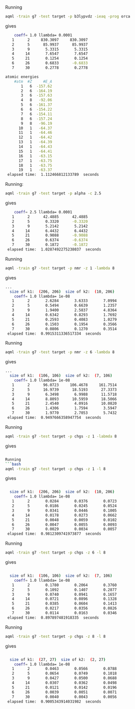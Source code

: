 



Running
```bash
aqml -train g7 -test target -p b3lypvdz -ieaq -prog orca
```
gives 
```bash
    coeff= 1.0 llambda= 0.0001
   1      2     830.3097     830.3097 
   2      5      85.9937      85.9937 
   3      9       5.3315       5.3315 
   4     14       7.6547       7.6547 
   5     21       0.1254       0.1254 
   6     26       0.6833      -0.6833 
   7     30       0.2778       0.2778 

atomic energies
    #atm  #Z     #E_A 
       1   6  -157.62
       2   6  -164.19
       3   6  -157.63
       4   8   -92.06
       5   6  -161.37
       6   6  -154.22
       7   6  -154.11
       8   6  -157.24
       9   8   -96.19
      10   1   -64.37
      11   1   -64.46
      12   1   -64.42
      13   1   -64.39
      14   1   -64.43
      15   1   -64.41
      16   1   -63.15
      17   1   -63.75
      18   1   -63.75
      19   1   -63.37
 elapsed time:  1.112466812133789  seconds
```


Running:
```bash
aqml -train g7 -test target -p alpha -c 2.5
```
gives
```bash
    coeff= 2.5 llambda= 0.0001
   1      2      42.4885      42.4885 
   2      5       0.3320      -0.3320 
   3      9       5.2142       5.2142 
   4     14       6.4432       6.4432 
   5     21       0.9088      -0.9088 
   6     26       0.6374      -0.6374 
   7     30       0.1872      -0.1872 
 elapsed time:  1.0287492275238037  seconds
```

 Running
 ```bash
aqml -train g7 -test target -p nmr -z 1 -lambda 8
```
gives 
```bash
...
  size of k1:  (206, 206)  size of k2:  (10, 206)
    coeff= 1.0 llambda= 1e-08
   1      2       2.6284       3.6333       7.0994  
   2      5       0.5494       0.6639       1.2357  
   3      9       1.9400       2.5837       4.8364  
   4     14       0.6342       0.8293       1.7692  
   5     21       0.2593       0.4083       1.0279  
   6     26       0.1503       0.1954       0.3566  
   7     30       0.0806       0.1270       0.3514  
 elapsed time:  0.9915311336517334  seconds
```

Running
```bash
aqml -train g7 -test target -p nmr -z 6 -lambda 8
```
gives
```bash
...
  size of k1:  (106, 106)  size of k2:  (7, 106)
    coeff= 1.0 llambda= 1e-08
   1      2      96.0723     106.4678     161.7514  
   2      5      16.9739      18.5193      27.3373  
   3      9       6.3498       6.9988      11.5718  
   4     14       8.8093      10.5959      18.5066  
   5     21       2.4540       4.0916      10.0820  
   6     26       1.4306       1.7594       3.5947  
   7     30       1.9770       2.7053       5.7432  
 elapsed time:  0.9497666358947754  seconds
```


Running
```bash
aqml -train g7 -test target -p chgs -z 1 -labmda 8 
```
gives
```bash

Running
```bash
aqml -train g7 -test target -p chgs -z 1 -l 8 
```
gives
```bash

  size of k1:  (206, 206)  size of k2:  (10, 206)
    coeff= 1.0 llambda= 1e-08
   1      2       0.0284       0.0376       0.0723  
   2      5       0.0186       0.0245       0.0524  
   3      9       0.0341       0.0446       0.1005  
   4     14       0.0178       0.0273       0.0662  
   5     21       0.0048       0.0059       0.0102  
   6     26       0.0047       0.0055       0.0093  
   7     30       0.0029       0.0034       0.0057  
 elapsed time:  0.9812309741973877  seconds
```
Running
```bash
aqml -train g7 -test target -p chgs -z 6 -l 8 
```
gives
```bash

  size of k1:  (106, 106)  size of k2:  (7, 106)
    coeff= 1.0 llambda= 1e-08
   1      2       0.1780       0.2064       0.3760  
   2      5       0.1092       0.1407       0.2877  
   3      9       0.0740       0.0941       0.1657  
   4     14       0.0721       0.0896       0.1328  
   5     21       0.0385       0.0604       0.1413  
   6     26       0.0217       0.0356       0.0826  
   7     30       0.0114       0.0163       0.0346  
 elapsed time:  0.897897481918335  seconds
```
Running
```bash
aqml -train g7 -test target -p chgs -z 8 -l 8 
```
gives
```bash

  size of k1:  (27, 27)  size of k2:  (2, 27)
    coeff= 1.0 llambda= 1e-08
   1      2       0.0463       0.0566       0.0788  
   2      5       0.0654       0.0749       0.1018  
   3      9       0.0427       0.0500       0.0688  
   4     14       0.0307       0.0362       0.0498  
   5     21       0.0121       0.0142       0.0196  
   6     26       0.0039       0.0051       0.0071  
   7     30       0.0040       0.0043       0.0056  
 elapsed time:  0.9005343914031982  seconds
```

